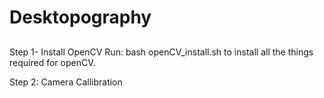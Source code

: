 # Desktopography
##

Step 1- Install OpenCV
    Run: bash openCV_install.sh  to install all the things required for openCV. 

Step 2: Camera Callibration
